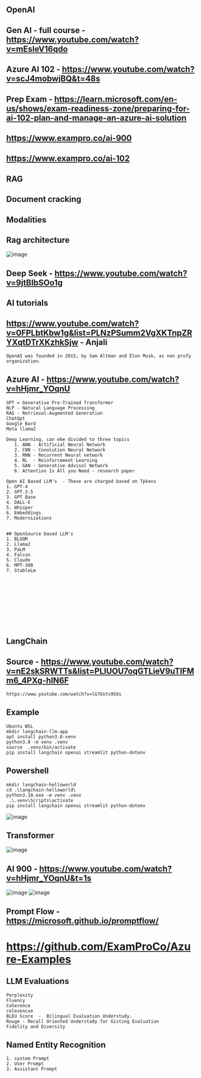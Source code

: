 ## OpenAI

## Gen AI - full course - https://www.youtube.com/watch?v=mEsleV16qdo
## Azure AI 102 - https://www.youtube.com/watch?v=scJ4mobwjBQ&t=48s
## Prep Exam - https://learn.microsoft.com/en-us/shows/exam-readiness-zone/preparing-for-ai-102-plan-and-manage-an-azure-ai-solution
## https://www.exampro.co/ai-900
## https://www.exampro.co/ai-102
## RAG
## Document cracking
## Modalities
## Rag architecture
![image](https://github.com/user-attachments/assets/bfcb00a2-9203-4acc-9856-5e3a9074054a)
## Deep Seek - https://www.youtube.com/watch?v=9jtBIbSOo1g



## AI tutorials
## https://www.youtube.com/watch?v=0FPLbtKbw1g&list=PLNzPSumm2VgXKTnpZRYXqtDTrXKzhkSjw - Anjali

```
OpenAI was founded in 2015, by Sam Altman and Elon Musk, as non profy organization.
```
## Azure AI - https://www.youtube.com/watch?v=hHjmr_YOqnU

```
GPT = Generative Pre-Trained Transformer
NLP - Natural Language Processing
RAG - Retrieval-Augmented Generation
ChatGpt
Google Bard
Meta llama2
```
```
Deep Learning, can ebe divided to three topics
   1. ANN - Artificial Neural Network
   2. CNN - Conolution Neural Network
   3. RNN - Recurrent Neural network
   4. RL  - Reinforcement Learning
   5. GAN - Generative Advisol Network
   6. Attention Is All you Need - research paper

Open AI Based LLM's  - These are charged based on Tpkens
1. GPT-4
2. GPT.3.5
3. GPT Base
4. DALL-E
5. Whisper
6. Embeddings
7. Modernizations


## OpenSource based LLM's
1. BLOOM
2. Llama2
3. PaLM
4. Falcon
5. Claude
6. MPT-30B
7. StableLm











```

## LangChain
## Source - https://www.youtube.com/watch?v=nE2skSRWTTs&list=PLIUOU7oqGTLieV9uTIFMm6_4PXg-hlN6F
```
https://www.youtube.com/watch?v=lG7Uxts9SXs
```
## Example
```
Ubuntu WSL
mkdir langchain-llm-app
apt install python3.8-venv
python3.8 -m venv .venv
source  .venv/bin/activate
pip install langchain openai streamlit python-dotenv
```
## Powershell
```
mkdir langchain-helloworld
cd .\langchain-helloworld\
python3.10.exe -m venv .venv
 .\.venv\Scripts\activate
pip install langchain openai streamlit python-dotenv
```
![image](https://github.com/jniranjanreddy/ai/assets/83489863/050fcde6-4f45-421c-b0a0-f7208d471bd0)

## Transformer
![image](https://github.com/jniranjanreddy/ai/assets/83489863/1f882179-7b05-4bd0-9ddf-a670f2157910)

## AI 900 - https://www.youtube.com/watch?v=hHjmr_YOqnU&t=1s
![image](https://github.com/user-attachments/assets/c6b2d98d-80b9-4b74-90ac-c1b6bd8d22bc)
![image](https://github.com/user-attachments/assets/d029eee7-2753-4fb9-9b7b-794cd0c766af)

## Prompt Flow - https://microsoft.github.io/promptflow/
# https://github.com/ExamProCo/Azure-Examples

## LLM Evaluations
```
Perplexity
Fluency
Coherence
relevencxe
BLEU Score  -  Bilingual Evaluation Understudy.
Rouge - Recall Oriented Understady for Gisting Evaluation
Fidelity and Diversity
```
## Named Entity Recognition 
```
1. system Prompt
2. User Prompt
3. Assistant Prompt
```







